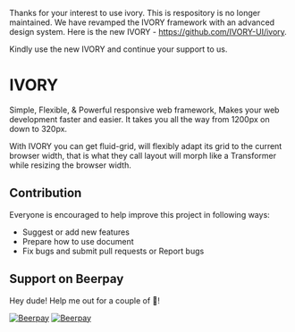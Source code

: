 Thanks for your interest to use ivory. This is respository is no longer maintained. We have revamped the IVORY framework with an advanced design system. Here is the new IVORY - https://github.com/IVORY-UI/ivory.

Kindly use the new IVORY and continue your support to us.


IVORY
=====

Simple, Flexible, &amp; Powerful responsive web framework, Makes your web development faster and easier. 
It takes you all the way from 1200px on down to 320px.

With IVORY you can get fluid-grid, will flexibly adapt its grid to the current browser width, that is what they call 
layout will morph like a Transformer while resizing the browser width.

Contribution
------------
Everyone is encouraged to help improve this project in following ways:
- Suggest or add new features
- Prepare how to use document
- Fix bugs and submit pull requests or Report bugs

## Support on Beerpay
Hey dude! Help me out for a couple of :beers:!

[![Beerpay](https://beerpay.io/kanthvallampati/IVORY/badge.svg?style=beer-square)](https://beerpay.io/kanthvallampati/IVORY)  [![Beerpay](https://beerpay.io/kanthvallampati/IVORY/make-wish.svg?style=flat-square)](https://beerpay.io/kanthvallampati/IVORY?focus=wish)
